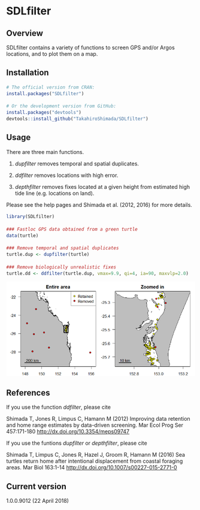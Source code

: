<!-- README.md is generated from README.Rmd. Please edit that file -->
SDLfilter
=========

Overview
--------

SDLfilter contains a variety of functions to screen GPS and/or Argos locations, and to plot them on a map.

Installation
------------

``` r
# The official version from CRAN:
install.packages("SDLfilter")

# Or the development version from GitHub:
install.packages("devtools")
devtools::install_github("TakahiroShimada/SDLfilter")
```

Usage
-----

There are three main functions.

1.  *dupfilter* removes temporal and spatial duplicates.

2.  *ddfilter* removes locations with high error.

3.  *depthfilter* removes fixes located at a given height from estimated high tide line (e.g. locations on land).

Please see the help pages and Shimada et al. (2012, 2016) for more details.

``` r
library(SDLfilter)

### Fastloc GPS data obtained from a green turtle
data(turtle)

### Remove temporal and spatial duplicates
turtle.dup <- dupfilter(turtle)

### Remove biologically unrealistic fixes 
turtle.dd <- ddfilter(turtle.dup, vmax=9.9, qi=4, ia=90, maxvlp=2.0)
```

![](man/figures/README-example.png)

References
----------

If you use the function *ddfilter*, please cite

Shimada T, Jones R, Limpus C, Hamann M (2012) Improving data retention and home range estimates by data-driven screening. Mar Ecol Prog Ser 457:171-180 <http://dx.doi.org/10.3354/meps09747>

If you use the funtions *dupfilter* or *depthfilter*, please cite

Shimada T, Limpus C, Jones R, Hazel J, Groom R, Hamann M (2016) Sea turtles return home after intentional displacement from coastal foraging areas. Mar Biol 163:1-14 <http://dx.doi.org/10.1007/s00227-015-2771-0>

Current version
---------------

1.0.0.9012 (22 April 2018)
